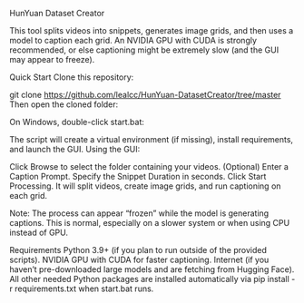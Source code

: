 HunYuan Dataset Creator

This tool splits videos into snippets, generates image grids, and then uses a model to caption each grid. An NVIDIA GPU with CUDA is strongly recommended, or else captioning might be extremely slow (and the GUI may appear to freeze).

Quick Start
Clone this repository:

git clone https://github.com/lealcc/HunYuan-DatasetCreator/tree/master
Then open the cloned folder:


On Windows, double-click start.bat:

The script will create a virtual environment (if missing), install requirements, and launch the GUI.
Using the GUI:

Click Browse to select the folder containing your videos.
(Optional) Enter a Caption Prompt.
Specify the Snippet Duration in seconds.
Click Start Processing.
It will split videos, create image grids, and run captioning on each grid.

Note: The process can appear “frozen” while the model is generating captions. This is normal, especially on a slower system or when using CPU instead of GPU.

Requirements
Python 3.9+ (if you plan to run outside of the provided scripts).
NVIDIA GPU with CUDA for faster captioning.
Internet (if you haven’t pre-downloaded large models and are fetching from Hugging Face).
All other needed Python packages are installed automatically via pip install -r requirements.txt when start.bat runs.
